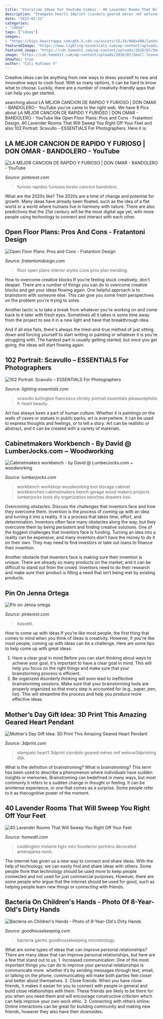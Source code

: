 ```yaml
---
title: "Storytime Ideas For Youtube Videos - 40 Lavender Rooms That Will Sweep You Right Off Your Feet"
description: "Stampato heart1 3dprint ciondolo geared mères rmf welove3dprinting dijk"
date: "2023-01-22"
categories:
- "ideas"
tags: ["ideas"]
images:
- "https://hips.hearstapps.com/ghk.h-cdn.co/assets/15/24/980x490/landscape-1433864451-img-6288.JPG?resize=1200:*"
featuredImage: "https://www.lighting-essentials.com/wp-content/uploads/2015/04/christy-turlington-photo-by-francesco-scavullo.jpg"
featured_image: "https://cdn.homedit.com/wp-content/uploads/2016/07/Small-levender-room-design.jpg"
image: "https://cdn.homedit.com/wp-content/uploads/2016/07/Small-levender-room-design.jpg"
ShowToc: true
author: "Cali Kuhlman V"
---
```



Creative ideas can be anything from new ways to dress yourself to new and innovative ways to cook food. With so many options, it can be hard to know what to choose. Luckily, there are a number of creativity-friendly apps that can help you get started.

	

		
searching about LA MEJOR CANCION DE RAPIDO Y FURIOSO | DON OMAR - BANDOLERO - YouTube you've came to the right web. We have 8 Pics about LA MEJOR CANCION DE RAPIDO Y FURIOSO | DON OMAR - BANDOLERO - YouTube like Open Floor Plans: Pros and Cons - Fratantoni Design, 40 Lavender Rooms That Will Sweep You Right Off Your Feet and also 102 Portrait: Scavullo – ESSENTIALS For Photographers. Here it is:
		
    
## LA MEJOR CANCION DE RAPIDO Y FURIOSO | DON OMAR - BANDOLERO - YouTube

<img loading=lazy src="https://i.pinimg.com/736x/f9/f3/08/f9f308003eb0851994e58772bd0760cd.jpg" onerror="this.onerror=null;this.src='https://tse4.mm.bing.net/th?id=OIP.TSm5iszM0lkAT7eh-ElJfwHaFj&amp;pid=15.1';" alt="LA MEJOR CANCION DE RAPIDO Y FURIOSO | DON OMAR - BANDOLERO - YouTube">

_Source: pinterest.com_

>furioso rapidos furiosos toreto cancion bandolero. 

	

What are the 2020s like?
The 2020s are a time of change and potential for growth. Many ideas have already been floated, such as the idea of a flat world or a world where humans live in harmony with nature. There are also predictions that the 21st century will be the most digital age yet, with more people using technology to connect and interact with each other.

    
## Open Floor Plans: Pros And Cons - Fratantoni Design

<img loading=lazy src="https://www.fratantonidesign.com/wp-content/uploads/13-1-2048x1024.jpg" onerror="this.onerror=null;this.src='https://tse3.mm.bing.net/th?id=OIP.k5SrggpDmc1KD00SHJXoggHaDt&amp;pid=15.1';" alt="Open Floor Plans: Pros and Cons - Fratantoni Design">

_Source: fratantonidesign.com_

>floor open plans interior styles cons pros plan trending. 

	

How to overcome creative blocks
If you're feeling stuck creatively, don't despair. There are a number of things you can do to overcome creative blocks and get your ideas flowing again.
One helpful approach is to brainstorm with someone else. This can give you some fresh perspectives on the problem you're trying to solve.

Another tactic is to take a break from whatever you're working on and come back to it later with fresh eyes. Sometimes all it takes is some time away from the project to see it in a new light and have that breakthrough idea.

And if all else fails, there's always the tried-and-true method of just sitting down and forcing yourself to start writing or painting or whatever it is you're struggling with. The hardest part is usually getting started, but once you get going, the ideas will start flowing again.

    
## 102 Portrait: Scavullo – ESSENTIALS For Photographers

<img loading=lazy src="https://www.lighting-essentials.com/wp-content/uploads/2015/04/christy-turlington-photo-by-francesco-scavullo.jpg" onerror="this.onerror=null;this.src='https://tse1.mm.bing.net/th?id=OIP.FmbTtFIBzT9PNyIWeORFAQHaL5&amp;pid=15.1';" alt="102 Portrait: Scavullo – ESSENTIALS For Photographers">

_Source: lighting-essentials.com_

>scavullo turlington francesco christy portrait essentials pleasurephoto fr heart beauty. 

	

Art has always been a part of human culture. Whether it is paintings on the walls of caves or statues in public parks, art is everywhere. It can be used to express thoughts and feelings, or to tell a story. Art can be realistic or abstract, and it can be created with a variety of materials.

    
## Cabinetmakers Workbench - By David @ LumberJocks.com ~ Woodworking

<img loading=lazy src="http://lumberjocks.com/assets/pictures/projects/388360.jpg" onerror="this.onerror=null;this.src='https://tse1.mm.bing.net/th?id=OIP.kPciXBgeyLCjBuOad6b0PQHaJ5&amp;pid=15.1';" alt="Cabinetmakers workbench - by David @ LumberJocks.com ~ woodworking">

_Source: lumberjocks.com_

>workbench workshop woodworking tool storage cabinet workbenches cabinetmakers bench garage wood makers projects lumberjocks tools diy organization benches drawers box. 

	

Overcoming obstacles: Discuss the challenges that inventors face and how they overcome them.
Invention is the process of coming up with an idea and turning it into a reality. It is a process that takes time, effort, and determination. Inventors often face many obstacles along the way, but they overcome them by being persistent and finding creative solutions.
One of the biggest challenges that inventors face is funding. Turning an idea into a reality can be expensive, and many inventors don’t have the money to do it on their own. They may need to find investors or take out loans to finance their invention.

Another obstacle that inventors face is making sure their invention is unique. There are already so many products on the market, and it can be difficult to stand out from the crowd. Inventors need to do their research and make sure their product is filling a need that isn’t being met by existing products.

    
## Pin On Jenna Ortega

<img loading=lazy src="https://i.pinimg.com/736x/4f/b1/f2/4fb1f2990a4119e4b2af1bb1bd764e6d.jpg" onerror="this.onerror=null;this.src='https://tse1.mm.bing.net/th?id=OIP.LzP1rEExHpEgd7eZounTKAHaNJ&amp;pid=15.1';" alt="Pin on Jenna ortega">

_Source: pinterest.com_

>bassett. 

	

How to come up with ideas
If you're like most people, the first thing that comes to mind when you think of Ideas is creativity. However, if you're like most people, coming up with ideas can be a challenge. 
Here are some tips to help come up with great ideas: 
1. Have a clear goal in mind 
Before you can start thinking about ways to achieve your goal, it's important to have a clear goal in mind. This will help you focus on the right things and make sure that your brainstorming process is efficient. 
2. Be organized 
 disorderly thinking will soon lead to ineffective brainstorming sessions. Make sure that your brainstorming tools are properly organized so that every step is accounted for (e.g., paper, pen, list). This will streamline the process and help you produce more effective ideas. 

    
## Mother’s Day Gift Idea: 3D Print This Amazing Geared Heart Pendant

<img loading=lazy src="https://3dprint.com/wp-content/uploads/2015/05/heart1.jpg" onerror="this.onerror=null;this.src='https://tse3.mm.bing.net/th?id=OIP.EKUh-suuvfz2mt2DwDQ0swHaG3&amp;pid=15.1';" alt="Mother’s Day Gift Idea: 3D Print This Amazing Geared Heart Pendant">

_Source: 3dprint.com_

>stampato heart1 3dprint ciondolo geared mères rmf welove3dprinting dijk. 

	

What is the definition of brainstroming?
What is brainstroming? This term has been used to describe a phenomenon where individuals have sudden insights or memories. Brainstroming can bedefined in many ways, but most commonly it refers to a sudden change in thought or feeling. It can be anintense experience, or one that comes as a surprise. Some people refer to it as thecognitive power of the moment.

    
## 40 Lavender Rooms That Will Sweep You Right Off Your Feet

<img loading=lazy src="https://cdn.homedit.com/wp-content/uploads/2016/07/Small-levender-room-design.jpg" onerror="this.onerror=null;this.src='https://tse3.mm.bing.net/th?id=OIP.WcvpYfmAMq4mPeTsuDTypQHaJ4&amp;pid=15.1';" alt="40 Lavender Rooms That Will Sweep You Right Off Your Feet">

_Source: homedit.com_

>coddington melanie hgtv mici founterior portrero decorated amenajarea nook. 

	

The internet has given us a new way to connect and share ideas. With the help of technology, we can easily find and share ideas with others. Some people think that technology should be used more to keep people connected and not used for just commercial purposes. However, there are some people who argue that the internet should be used for good, such as helping people learn new things or connecting with friends.

    
## Bacteria On Children&#039;s Hands - Photo Of 8-Year-Old&#039;s Dirty Hands

<img loading=lazy src="https://hips.hearstapps.com/ghk.h-cdn.co/assets/15/24/980x490/landscape-1433864451-img-6288.JPG?resize=1200:*" onerror="this.onerror=null;this.src='https://tse2.mm.bing.net/th?id=OIP.d9PgPOcJF3rxZ8zrHaIUqAHaDt&amp;pid=15.1';" alt="Bacteria on Children&#039;s Hands - Photo of 8-Year-Old&#039;s Dirty Hands">

_Source: goodhousekeeping.com_

>bacteria germs goodhousekeeping microbiology. 

	

What are some types of ideas that can improve personal relationships?
There are many ideas that can improve personal relationships, but here are a few that stand out to us. 1. Increased communication: One of the most important things you can do to improve your personal relationships is communicate more. whether it’s by sending messages through text, email, or talking on the phone, communicating will make both parties feel closer and better about themselves. 2. Close friends: When you have close friends, it makes it easier for you to connect with people in general and build close relationships with them. These friends are likely to be there for you when you need them and will encourage constructive criticism which can help improve your own work ethic. 3. Connecting with others online: Online interactions can be great for building community and making new friends, however they also have their downsides.

